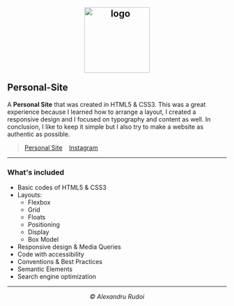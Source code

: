 ## <p align="center"><a href="https://alexandrurudoi.github.io/Personal-Site/"><img src="https://iconape.com/wp-content/png_logo_vector/simon-game-logo.png" alt="logo" width="150px" border="0"></a></p>Personal-Site

A **Personal Site** that was created in HTML5 & CSS3. This was a great experience because I learned how to arrange a layout, I created a responsive design and I focused on typography and content as well. In conclusion, I like to keep it simple but I also try to make a website as authentic as possible.

> <p><a href="https://alexandrurudoi.github.io/Personal-Site/">Personal Site</a>&nbsp;&nbsp;&nbsp;&nbsp;<a href="https://www.instagram.com/ralexhp25/">Instagram</a>&nbsp;&nbsp;&nbsp;&nbsp;</p>

---

### What's included

+ Basic codes of HTML5 & CSS3
+ Layouts:
  * Flexbox
  * Grid
  * Floats
  * Positioning
  * Display
  * Box Model
+ Responsive design & Media Queries
+ Code with accessibility
+ Conventions & Best Practices
+ Semantic Elements
+ Search engine optimization

---

<p align="center"><em>&copy; Alexandru Rudoi</em></p>
